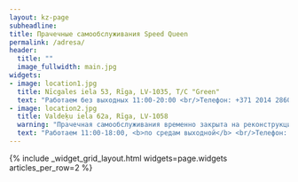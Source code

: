 ```yaml
---
layout: kz-page
subheadline:
title: Прачечные самообслуживания Speed Queen
permalink: /adresa/
header:
  title: ""
  image_fullwidth: main.jpg
widgets:
- image: location1.jpg
  title: Nīcgales iela 53, Rīga, LV-1035, T/C "Green"
  text: "Работаем без выходных 11:00-20:00 <br/>Телефон: +371 2014 2860"
- image: location2.jpg
  title: Valdeķu iela 62a, Rīga, LV-1058
  warning: "Прачечная самообслуживания временно закрыта на реконструкцию. Телефон для информации: +371 29266564."
  text: "Работаем 11:00-18:00, <b>по средам выходной</b> <br/>Телефон: +371 2233 7337"
---
```


{% include _widget_grid_layout.html widgets=page.widgets articles_per_row=2 %}

